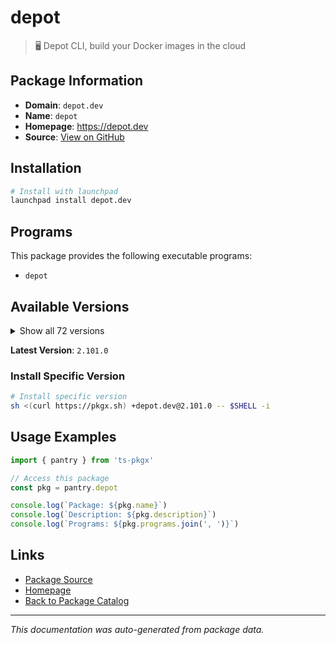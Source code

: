 # depot

> 🖥️ Depot CLI, build your Docker images in the cloud

## Package Information

- **Domain**: `depot.dev`
- **Name**: `depot`
- **Homepage**: https://depot.dev
- **Source**: [View on GitHub](https://github.com/pkgxdev/pantry/tree/main/projects/depot.dev/package.yml)

## Installation

```bash
# Install with launchpad
launchpad install depot.dev
```

## Programs

This package provides the following executable programs:

- `depot`

## Available Versions

<details>
<summary>Show all 72 versions</summary>

- `2.101.0`, `2.100.12`, `2.100.10`, `2.100.9`, `2.100.8`
- `2.100.7`, `2.100.6`, `2.100.5`, `2.100.4`, `2.100.3`
- `2.100.2`, `2.100.1`, `2.100.0`, `2.99.1`, `2.99.0`
- `2.98.1`, `2.98.0`, `2.97.1`, `2.97.0`, `2.96.2`
- `2.96.1`, `2.96.0`, `2.95.1`, `2.95.0`, `2.94.0`
- `2.93.0`, `2.92.0`, `2.91.0`, `2.90.0`, `2.89.0`
- `2.88.0`, `2.87.0`, `2.86.0`, `2.85.6`, `2.85.5`
- `2.85.4`, `2.85.3`, `2.85.2`, `2.85.1`, `2.85.0`
- `2.84.4`, `2.84.3`, `2.84.2`, `2.84.1`, `2.84.0`
- `2.83.3`, `2.83.2`, `2.83.1`, `2.83.0`, `2.82.4`
- `2.82.3`, `2.82.2`, `2.82.1`, `2.82.0`, `2.81.0`
- `2.80.1`, `2.80.0`, `2.79.0`, `2.78.0`, `2.77.0`
- `2.76.3`, `2.76.2`, `2.76.1`, `2.76.0`, `2.75.0`
- `2.74.0`, `2.73.1`, `2.73.0`, `2.72.0`, `2.71.0`
- `2.70.0`, `2.68.1`

</details>

**Latest Version**: `2.101.0`

### Install Specific Version

```bash
# Install specific version
sh <(curl https://pkgx.sh) +depot.dev@2.101.0 -- $SHELL -i
```

## Usage Examples

```typescript
import { pantry } from 'ts-pkgx'

// Access this package
const pkg = pantry.depot

console.log(`Package: ${pkg.name}`)
console.log(`Description: ${pkg.description}`)
console.log(`Programs: ${pkg.programs.join(', ')}`)
```

## Links

- [Package Source](https://github.com/pkgxdev/pantry/tree/main/projects/depot.dev/package.yml)
- [Homepage](https://depot.dev)
- [Back to Package Catalog](../../package-catalog.md)

---

*This documentation was auto-generated from package data.*
